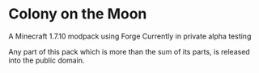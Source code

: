 Colony on the Moon
==================

A Minecraft 1.7.10 modpack using Forge
Currently in private alpha testing

Any part of this pack which is more than the sum of its parts, is released into the public domain.
